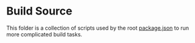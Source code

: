 # Build Source

This folder is a collection of scripts used by the root [package.json](../package.json) to run more complicated build tasks.